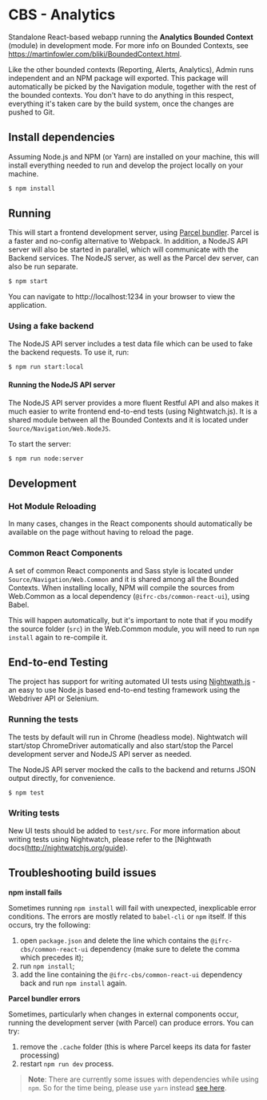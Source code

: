 # CBS - Analytics
Standalone React-based webapp running the __Analytics Bounded Context__ (module) in development mode. For more info on Bounded Contexts, see https://martinfowler.com/bliki/BoundedContext.html.

Like the other bounded contexts (Reporting, Alerts, Analytics), Admin runs independent and an NPM package will exported. This package will automatically be picked by the Navigation module, together with the rest of the bounded contexts.
You don't have to do anything in this respect, everything it's taken care by the build system, once the changes are pushed to Git. 

## Install dependencies
Assuming Node.js and NPM (or Yarn) are installed on your machine, this will install everything needed to run and develop the project locally on your machine.

```sh 
$ npm install
```

## Running
This will start a frontend development server, using [Parcel bundler](https://parceljs.org/). Parcel is a faster and no-config alternative to Webpack.
In addition, a NodeJS API server will also be started in parallel, which will communicate with the Backend services. The NodeJS server, as well as the Parcel dev server, can also be run separate.

```sh 
$ npm start
```

You can navigate to http://localhost:1234 in your browser to view the application. 

### Using a fake backend
The NodeJS API server includes a test data file which can be used to fake the backend requests. To use it, run:

```sh
$ npm run start:local
```

#### Running the NodeJS API server
The NodeJS API server provides a more fluent Restful API and also makes it much easier to write frontend end-to-end tests (using Nightwatch.js).
It is a shared module between all the Bounded Contexts and it is located under `Source/Navigation/Web.NodeJS`.
 
To start the server:
```sh
$ npm run node:server
``` 

## Development

### Hot Module Reloading
In many cases, changes in the React components should automatically be available on the page without having to reload the page.

### Common React Components
A set of common React components and Sass style is located under `Source/Navigation/Web.Common` and it is shared among all the Bounded Contexts. 
When installing locally, NPM will compile the sources from Web.Common as a local dependency (`@ifrc-cbs/common-react-ui`), using Babel. 

This will happen automatically, but it's important to note that if you modify the source folder (`src`) in the Web.Common module, you will need to run `npm install` again to re-compile it.

## End-to-end Testing
The project has support for writing automated UI tests using [Nightwath.js](http://nightwatchjs.org) - an easy to use Node.js based end-to-end testing framework
using the Webdriver API or Selenium.

### Running the tests
The tests by default will run in Chrome (headless mode). Nightwatch will start/stop ChromeDriver automatically and also start/stop the 
Parcel development server and NodeJS API server as needed.

The NodeJS API server mocked the calls to the backend and returns JSON output directly, for convenience. 
```sh
$ npm test
```

### Writing tests
New UI tests should be added to `test/src`. For more information about writing tests using Nightwatch, please refer to the [Nightwath docs(http://nightwatchjs.org/guide).

## Troubleshooting build issues
__npm install fails__

Sometimes running `npm install` will fail with unexpected, inexplicable error conditions. The errors are mostly related to
`babel-cli` or `npm` itself. If this occurs, try the following:

1. open `package.json` and delete the line which contains the `@ifrc-cbs/common-react-ui` dependency (make sure to delete the comma 
which precedes it);
2. run `npm install`;
3. add the line containing the `@ifrc-cbs/common-react-ui` dependency back and run `npm install` again.

__Parcel bundler errors__

Sometimes, particularly when changes in external components occur, running the development server (with Parcel) can produce errors.
You can try:

1. remove the `.cache` folder (this is where Parcel keeps its data for faster processing)
2. restart `npm run dev` process.    
> __Note__: There are currently some issues with dependencies while using `npm`. So for the time being, please use `yarn` instead [see here](https://yarnpkg.com/en/).
